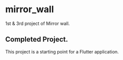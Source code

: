# mirror_wall

1st & 3rd project of Mirror wall. 

## Completed Project.

This project is a starting point for a Flutter application.
